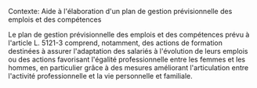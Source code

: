 Contexte: Aide à l'élaboration d'un plan de gestion prévisionnelle  des emplois et des compétences

Le plan de gestion prévisionnelle des emplois et des compétences prévu à l'article L. 5121-3 comprend, notamment, des actions de formation destinées à assurer l'adaptation des salariés à l'évolution de leurs emplois ou des actions favorisant l'égalité professionnelle entre les femmes et les hommes, en particulier grâce à des mesures améliorant l'articulation entre l'activité professionnelle et la vie personnelle et familiale.